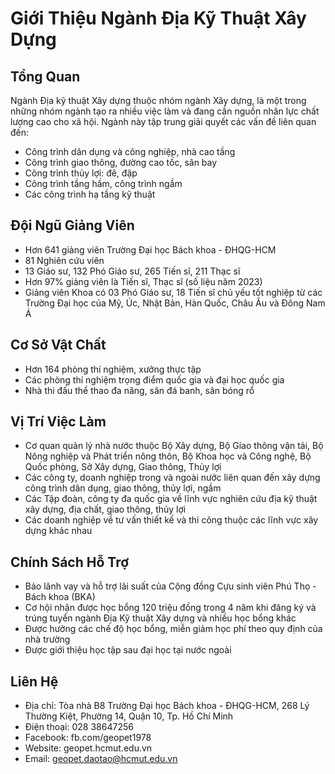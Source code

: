 # Giới Thiệu Ngành Địa Kỹ Thuật Xây Dựng

## Tổng Quan
Ngành Địa kỹ thuật Xây dựng thuộc nhóm ngành Xây dựng, là một trong những nhóm ngành tạo ra nhiều việc làm và đang cần nguồn nhân lực chất lượng cao cho xã hội. Ngành này tập trung giải quyết các vấn đề liên quan đến:
- Công trình dân dụng và công nghiệp, nhà cao tầng
- Công trình giao thông, đường cao tốc, sân bay
- Công trình thủy lợi: đê, đập
- Công trình tầng hầm, công trình ngầm
- Các công trình hạ tầng kỹ thuật

## Đội Ngũ Giảng Viên
- Hơn 641 giảng viên Trường Đại học Bách khoa - ĐHQG-HCM
- 81 Nghiên cứu viên
- 13 Giáo sư, 132 Phó Giáo sư, 265 Tiến sĩ, 211 Thạc sĩ
- Hơn 97% giảng viên là Tiến sĩ, Thạc sĩ (số liệu năm 2023)
- Giảng viên Khoa có 03 Phó Giáo sư, 18 Tiến sĩ chủ yếu tốt nghiệp từ các Trường Đại học của Mỹ, Úc, Nhật Bản, Hàn Quốc, Châu Âu và Đông Nam Á

## Cơ Sở Vật Chất
- Hơn 164 phòng thí nghiệm, xưởng thực tập
- Các phòng thí nghiệm trọng điểm quốc gia và đại học quốc gia
- Nhà thi đấu thể thao đa năng, sân đá banh, sân bóng rổ

## Vị Trí Việc Làm
- Cơ quan quản lý nhà nước thuộc Bộ Xây dựng, Bộ Giao thông vận tải, Bộ Nông nghiệp và Phát triển nông thôn, Bộ Khoa học và Công nghệ, Bộ Quốc phòng, Sở Xây dựng, Giao thông, Thủy lợi
- Các công ty, doanh nghiệp trong và ngoài nước liên quan đến xây dựng công trình dân dụng, giao thông, thủy lợi, ngầm
- Các Tập đoàn, công ty đa quốc gia về lĩnh vực nghiên cứu địa kỹ thuật xây dựng, địa chất, giao thông, thủy lợi
- Các doanh nghiệp về tư vấn thiết kế và thi công thuộc các lĩnh vực xây dựng khác nhau

## Chính Sách Hỗ Trợ
- Bảo lãnh vay và hỗ trợ lãi suất của Cộng đồng Cựu sinh viên Phú Thọ - Bách khoa (BKA)
- Cơ hội nhận được học bổng 120 triệu đồng trong 4 năm khi đăng ký và trúng tuyển ngành Địa Kỹ thuật Xây dựng và nhiều học bổng khác
- Được hưởng các chế độ học bổng, miễn giảm học phí theo quy định của nhà trường
- Được giới thiệu học tập sau đại học tại nước ngoài

## Liên Hệ
- Địa chỉ: Tòa nhà B8 Trường Đại học Bách khoa - ĐHQG-HCM, 268 Lý Thường Kiệt, Phường 14, Quận 10, Tp. Hồ Chí Minh
- Điện thoại: 028 38647256
- Facebook: fb.com/geopet1978
- Website: geopet.hcmut.edu.vn
- Email: geopet.daotao@hcmut.edu.vn